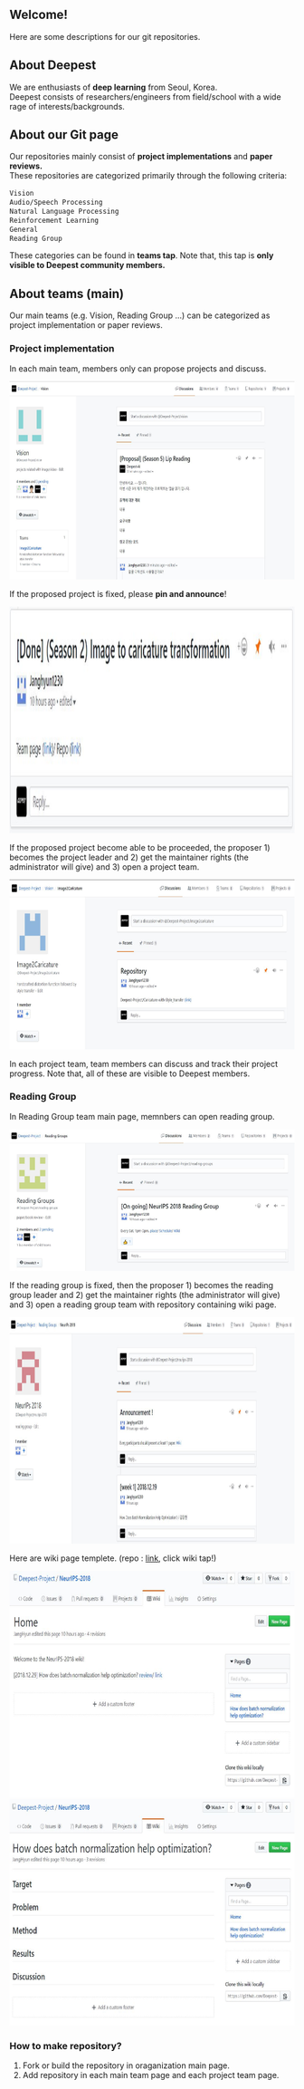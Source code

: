 ## Welcome!
Here are some descriptions for our git repositories. 

## About Deepest 
We are enthusiasts of **deep learning** from Seoul, Korea.  
Deepest consists of researchers/engineers from field/school with a wide rage of interests/backgrounds.

## About our Git page
Our repositories mainly consist of **project implementations** and **paper reviews.**  
These repositories are categorized primarily through the following criteria:  
```
Vision  
Audio/Speech Processing  
Natural Language Processing  
Reinforcement Learning  
General  
Reading Group
```

These categories can be found in **teams tap**. Note that, this tap is **only visible to Deepest community members.**

## About teams (main)  
Our main teams (e.g. Vision, Reading Group ...) can be categorized as project implementation or paper reviews.

### Project implementation  
In each main team, members only can propose projects and discuss. 

<img src=/captures/main_team1.JPG width="700" height="350" />

If the proposed project is fixed, please **pin and announce**!

<img src=/captures/main_team2.JPG width="700" height="400" />

If the proposed project become able to be proceeded, the proposer 1) becomes the project leader and 2) get the maintainer rights (the administrator will give) and 3) open a project team.

<img src=/captures/project_team1.JPG width="700" height="300" />

In each project team, team members can discuss and track their project progress. Note that, all of these are visible to Deepest members.


### Reading Group  
In Reading Group team main page, memnbers can open reading group.

<img src=/captures/RG_main.JPG width="700" height="250" />

If the reading group is fixed, then the proposer 1) becomes the reading group leader and 2) get the maintainer rights (the administrator will give) and 3) open a reading group team with repository containing wiki page.

<img src=/captures/RG1.JPG width="700" height="400" />

Here are wiki page templete. (repo : [link](https://github.com/Deepest-Project/NeurIPS-2018), click wiki tap!)

<img src=/captures/RG3.JPG width="700" height="400" />

<img src=/captures/RG4.JPG width="700" height="400" />

### How to make repository?  
1. Fork or build the repository in oraganization main page.  
2. Add repository in each main team page and each project team page.


